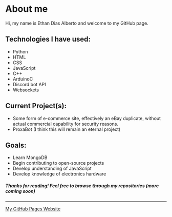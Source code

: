 # About me
Hi, my name is Ethan Dias Alberto and welcome to my GitHub page. 

## Technologies I have used:
- Python
- HTML
- CSS
- JavaScript
- C++
- ArduinoC
- Discord bot API
- Websockets

## Current Project(s):
- Some form of e-commerce site, effectively an eBay duplicate, without actual commercial capability for security reasons.
- ProxaBot (I think this will remain an eternal project)

## Goals:
- Learn MongoDB
- Begin contributing to open-source projects
- Develop understanding of JavaScript
- Develop knowledge of electronics hardware

##### Thanks for reading! Feel free to browse through my repositories (more coming soon)

----------------------------------------------------------------------------------

[My GitHub Pages Website](https://EDiasAlberto.github.io "Check it out!")
